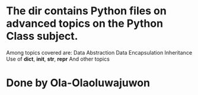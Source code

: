 # The dir contains Python files on advanced topics on the Python Class subject.

Among topics covered are:
Data Abstraction
Data Encapsulation
Inheritance
Use of __dict__, __init__, __str__, __repr__
And other topics

# Done by Ola-Olaoluwajuwon
